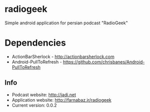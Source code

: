 radiogeek
=========

Simple android application for persian podcast "RadioGeek"

Dependencies
============
- ActionBarSherlock - http://actionbarsherlock.com
- Android-PullToRefresh - https://github.com/chrisbanes/Android-PullToRefresh

## Info

- Podcast website: http://jadi.net
- Application website: http://farnabaz.ir/radiogeek
- Current version: 0.0.2
